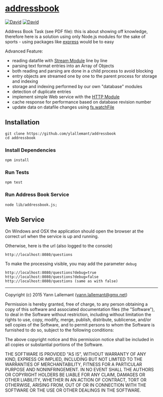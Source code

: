 # [addressbook](https://github.com/ylallemant/addressbook)

[![David](https://img.shields.io/david/ylallemant/addressbook.svg?style=flat)](https://david-dm.org/ylallemant/addressbook)
[![David](https://img.shields.io/david/dev/ylallemant/addressbook.svg?style=flat)](https://david-dm.org/ylallemant/addressbook#info=devDependencies)

Address Book Task (see PDF file): this is about showing off knowledge, therefore here is a solution using only Node.js modules for the sake of sports - using packages like [express](https://www.npmjs.com/package/express) would be to easy

Advanced Feature:

 - reading datafile with [Stream Module](https://nodejs.org/api/stream.html) line by line
 - parsing text format entries into an Array of Objects
 - both reading and parsing are done in a child process to avoid blocking
 - entry objects are streamed one by one to the parent process for storage and indexing
 - storage and indexing performed by our own "database" modules
 - detection of duplicate entries
 - implement simple Web service with the [HTTP Module](https://nodejs.org/api/http.html)
 - cache response for performance based on database revision number
 - update data on datafile changes using [fs.watchFile](https://nodejs.org/api/fs.html#fs_fs_watchfile_filename_options_listener)


## Installation

    git clone https://github.com/ylallemant/addressbook
    cd addressbook

### Install Dependencies

    npm install
    
### Run Tests

    npm test

### Run Address Book Service

    node lib/addressbook.js;

## Web Service

On Windows and OSX the application should open the browser at the correct url when the service is up and running.

Otherwise, here is the url (also logged to the console)

    http://localhost:8080/questions

To make the processing visible, you may add the parameter `debug`

    http://localhost:8080/questions?debug=true
    http://localhost:8080/questions?debug=false
    http://localhost:8080/questions (same as with false)
    

------------

Copyright (c) 2015 Yann Lallemant (yann.lallemant@gmx.net)

Permission is hereby granted, free of charge, to any person obtaining a copy of this software and associated documentation files (the "Software"), to deal in the Software without restriction, including without limitation the rights to use, copy, modify, merge, publish, distribute, sublicense, and/or sell copies of the Software, and to permit persons to whom the Software is furnished to do so, subject to the following conditions:

The above copyright notice and this permission notice shall be included in all copies or substantial portions of the Software.

THE SOFTWARE IS PROVIDED "AS IS", WITHOUT WARRANTY OF ANY KIND, EXPRESS OR IMPLIED, INCLUDING BUT NOT LIMITED TO THE WARRANTIES OF MERCHANTABILITY, FITNESS FOR A PARTICULAR PURPOSE AND NONINFRINGEMENT. IN NO EVENT SHALL THE AUTHORS OR COPYRIGHT HOLDERS BE LIABLE FOR ANY CLAIM, DAMAGES OR OTHER LIABILITY, WHETHER IN AN ACTION OF CONTRACT, TORT OR OTHERWISE, ARISING FROM, OUT OF OR IN CONNECTION WITH THE SOFTWARE OR THE USE OR OTHER DEALINGS IN THE SOFTWARE.
